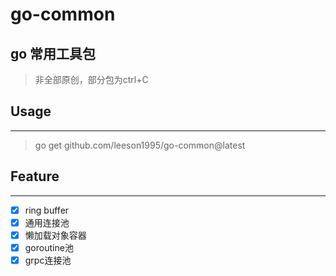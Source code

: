 # go-common


## go 常用工具包

> 非全部原创，部分包为ctrl+C


## Usage
-----------

> go get github.com/leeson1995/go-common@latest


## Feature
-----------
 
- [x] ring buffer
- [x] 通用连接池
- [x] 懒加载对象容器
- [x] goroutine池
- [x] grpc连接池 
